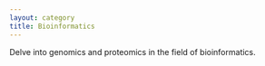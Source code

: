 ```yaml
---
layout: category
title: Bioinformatics
---
```

Delve into genomics and proteomics in the field of bioinformatics.